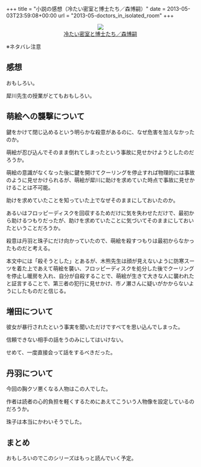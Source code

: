 +++
title = "小説の感想（冷たい密室と博士たち／森博嗣）"
date = 2013-05-03T23:59:08+00:00
url = "2013-05-doctors_in_isolated_room"
+++

<div style="text-align: center;">
  <a href="http://www.amazon.co.jp/gp/product/4062645602/ref=as_li_ss_il?ie=UTF8&#038;camp=247&#038;creative=7399&#038;creativeASIN=4062645602&#038;linkCode=as2&#038;tag=5000164-22"><img border="0" src="http://ws-fe.amazon-adsystem.com/widgets/q?_encoding=UTF8&#038;ASIN=4062645602&#038;Format=_SL160_&#038;ID=AsinImage&#038;MarketPlace=JP&#038;ServiceVersion=20070822&#038;WS=1&#038;tag=5000164-22" /><br /><span>冷たい密室と博士たち／森博嗣</span></a><img src="http://ir-jp.amazon-adsystem.com/e/ir?t=5000164-22&#038;l=as2&#038;o=9&#038;a=4062645602" width="1" height="1" border="0" alt="" style="border:none !important; margin:0px !important;" />
</div>

※ネタバレ注意

## 感想

おもしろい。

犀川先生の授業がとてもおもしろい。

## 萌絵への襲撃について

鍵をかけて閉じ込めるという明らかな殺意があるのに、なぜ危害を加えなかったのか。

萌絵が忍び込んでそのまま倒れてしまったという事故に見せかけようとしたのだろうか。

萌絵の意識がなくなった後に鍵を開けてクーリングを停止すれば物理的には事故のように見せかけられるが、萌絵が犀川に助けを求めていた時点で事故に見せかけることは不可能。

助けを求めていたことを知っていた上でなぜそのままにしておいたのか。

あるいはフロッピーディスクを回収するためだけに気を失わせただけで、最初から助けるつもりだったが、助けを求めていたことに気づいてそのままにしておいたということだろうか。

殺意は丹羽と珠子にだけ向かっていたので、萌絵を殺すつもりは最初からなかったものだと考える。

本文中には「殺そうとした」とあるが、木熊先生は顔が見えないように防寒スーツを着た上であえて萌絵を襲い、フロッピーディスクを処分した後でクーリングを停止し暖房を入れ、自分が自殺することで、萌絵が生きて大きな人に襲われたと証言することで、第三者の犯行に見せかけ、市ノ瀬さんに疑いがかからないようにしたものだと信じる。

## 増田について

彼女が暴行されたという事実を聞いただけですべてを思い込んでしまった。

信頼できない相手の話をうのみにしてはいけない。

せめて、一度直接会って話をするべきだった。

## 丹羽について

今回の胸クソ悪くなる人物はこの人でした。

作者は読者の心的負担を軽くするためにあえてこういう人物像を設定しているのだろうか。

珠子は本当にかわいそうでした。

## まとめ

おもしろいのでこのシリーズはもっと読んでいく予定。